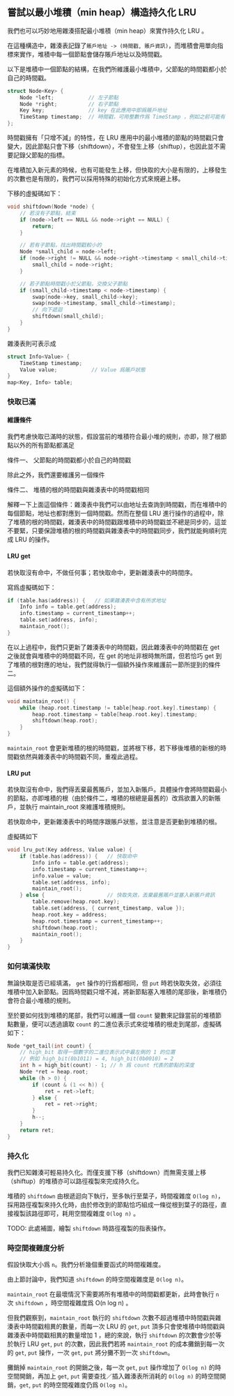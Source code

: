 ## 嘗試以最小堆積（min heap）構造持久化 LRU

我們也可以巧妙地用雜湊搭配最小堆積（min heap）來實作持久化 LRU 。

在這種構造中，雜湊表記錄了`賬戶地址 -> (時間戳, 賬戶資訊)`，而堆積會用單向指標來實作，堆積中每一個節點會儲存賬戶地址以及時間戳。

以下是堆積中一個節點的結構，在我們所維護最小堆積中，父節點的時間戳都小於自己的時間戳。

``` cpp
struct Node<Key> {
    Node *left;           // 左子節點
    Node *right;          // 右子節點
    Key key;              // key 在此應用中即爲賬戶地址
    TimeStamp timestamp;  // 時間戳，可用整數作爲 TimeStamp ，例如之前可能有 using TimeStamp = int;
};
```

時間戳擁有「只增不減」的特性，在 LRU 應用中的最小堆積的節點的時間戳只會變大，因此節點只會下移（shiftdown），不會發生上移（shiftup），也因此並不需要記錄父節點的指標。

在堆積加入新元素的時候，也有可能發生上移，但快取的大小是有限的，上移發生的次數也是有限的，我們可以採用特殊的初始化方式來規避上移。

下移的虛擬碼如下：

``` cpp
void shiftdown(Node *node) {
    // 若沒有子節點，結束
    if (node->left == NULL && node->right == NULL) {
        return;
    }

    // 若有子節點，找出時間戳較小的
    Node *small_child = node->left;
    if (node->right != NULL && node->right->timestamp < small_child->timestamp) {
        small_child = node->right;
    }

    // 若子節點時間戳小於父節點，交換父子節點
    if (small_child->timestamp < node->timestamp) {
        swap(node->key, small_child->key);
        swap(node->timestamp, small_child->timestamp);
        // 向下遞迴
        shiftdown(small_child);
    }
}
```

雜湊表則可表示成

``` cpp
struct Info<Value> {
    TimeStamp timestamp;
    Value value;           // Value 爲賬戶狀態
}
map<Key, Info> table;
```

### 快取已滿

#### 維護條件

我們考慮快取已滿時的狀態，假設當前的堆積符合最小堆的規則，亦即，除了根節點以外的所有節點都滿足

條件一、 父節點的時間戳都小於自己的時間戳

除此之外，我們還要維護另一個條件

條件二、 堆積的根的時間戳與雜湊表中的時間戳相同

解釋一下上面這個條件：雜湊表中我們可以由地址去查詢到時間戳，而在堆積中的每個節點，地址也都對應到一個時間戳。然而在整個 LRU 進行操作的過程中，除了堆積的根的時間戳，雜湊表中的時間戳跟堆積中的時間戳並不總是同步的，這並不要緊，只要保證堆積的根的時間戳與雜湊表中的時間戳同步，我們就能夠順利完成 LRU 的操作。

#### LRU get

若快取沒有命中，不做任何事；若快取命中，更新雜湊表中的時間序。

寫爲虛擬碼如下：
``` cpp
if (table.has(address)) {   // 如果雜湊表中含有所求地址
    Info info = table.get(address);
    info.timestamp = current_timestamp++;
    table.set(address, info);
    maintain_root();
}
```

在以上過程中，我們只更新了雜湊表中的時間戳，因此雜湊表中的時間戳在 get 之後就會與堆積中的時間戳不同，在 get 的地址非根時無所謂，但若恰巧 get 到了堆積的根對應的地址，我們就得執行一個額外操作來維護前一節所提到的條件二。

這個額外操作的虛擬碼如下：

``` cpp
void maintain_root() {
    while (heap.root.timestamp != table[heap.root.key].timestamp) {
        heap.root.timestamp = table[heap.root.key].timestamp;
        shiftdown(heap.root);
    }
}
```

`maintain_root` 會更新堆積的根的時間戳，並將根下移，若下移後堆積的新根的時間戳依然與雜湊表中的時間戳不同，重複此過程。

#### LRU put

若快取沒有命中，我們得丟棄最舊賬戶，並加入新賬戶。具體操作會將時間戳最小的節點，亦即堆積的根（由於條件二，堆積的根總是最舊的）改爲欲置入的新賬戶，並執行 maintain\_root 來維護堆積規則。

若快取命中，更新雜湊表中的時間序跟賬戶狀態，並注意是否更動到堆積的根。

虛擬碼如下

``` cpp
void lru_put(Key address, Value value) {
    if (table.has(address)) {   // 快取命中
        Info info = table.get(address);
        info.timestamp = current_timestamp++;
        info.value = value;
        table.set(address, info);
        maintain_root();
    } else {                    // 快取失效，丟棄最舊賬戶並塞入新賬戶資訊
        table.remove(heap.root.key);
        table.set(address, { current_timestamp, value });
        heap.root.key = address;
        heap.root.timestamp = current_timestamp++;
        shiftdown(heap.root);
        maintain_root();
    }
}
```

### 如何填滿快取

無論快取是否已經填滿， `get` 操作的行爲都相同，但 `put` 時若快取失效，必須往堆積中加入新節點。因爲時間戳只增不減，將新節點塞入堆積的尾部後，新堆積仍會符合最小堆積的規則。

至於要如何找到堆積的尾部，我們可以維護一個 `count` 變數來記錄當前的堆積節點數量，便可以透過讀取 `count` 的二進位表示式來從堆積的根走到尾部，虛擬碼如下：

``` cpp
Node *get_tail(int count) {
    // high_bit 取得一個數字的二進位表示式中最左側的 1 的位置
    // 例如 high_bit(0b1011) = 4, high_bit(0b0010) = 2
    int h = high_bit(count) - 1; // h 爲 count 代表的節點的深度
    Node *ret = heap.root;
    while (h > 0) {
        if (count & (1 << h)) {
            ret = ret->left;
        } else {
            ret = ret->right;
        }
        h--;
    }
    return ret;
}
```

### 持久化

我們已知雜湊可輕易持久化。而僅支援下移（shiftdown）而無需支援上移（shiftup）的堆積亦可以路徑複製來完成持久化。

堆積的 `shiftdown` 由根遞迴向下執行，至多執行至葉子，時間複雜度 `O(log n)`，採用路徑複製來持久化時，由於修改到的節點恰巧組成一條從根到葉子的路徑，直接複製該路徑即可，耗用空間複雜度 `O(log n)` 。

TODO: 此處補圖，繪製 `shiftdown` 時路徑複製的指表操作。

### 時空間複雜度分析

假設快取大小爲 `n`。我們分析幾個重要函式的時間複雜度。

由上節討論中，我們知道 `shiftdown` 的時空間複雜度是 `O(log n)`。

`maintain_root` 在最壞情況下需要將所有堆積中的時間戳都更新，此時會執行 `n` 次 `shiftdown` ，時空間複雜度爲 O(n log n) 。

但我們觀察到，`maintain_root` 執行的 `shiftdown` 次數不超過堆積中時間戳與雜湊表中時間戳相異的數量，而每一次 LRU 的 `get`, `put` 頂多只會使堆積中時間戳與雜湊表中時間戳相異的數量增加 1 ，總的來說，執行 `shiftdown` 的次數會少於等於執行 LRU `get`, `put` 的次數，因此我們若將 `maintain_root` 的成本攤銷到每一次的 `get`, `put` 操作，一次 `get`, `put` 將分攤不到一次 `shiftdown`。

攤銷掉 `maintain_root` 的開銷之後，每一次 `get`, `put` 操作增加了 `O(log n)` 的時空間開銷，再加上 `get`, `put` 需要查找／插入雜湊表所消耗的 `O(log n)` 的時空間開銷，`get`, `put` 的時空間複雜度仍爲 `O(log n)`。